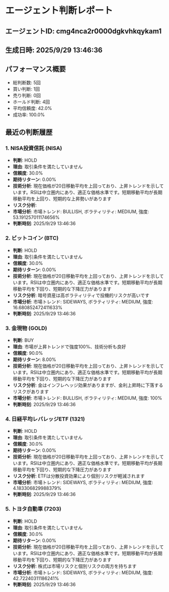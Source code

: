 # エージェント判断レポート

## エージェントID: cmg4nca2r0000dgkvhkqykam1

## 生成日時: 2025/9/29 13:46:36

## パフォーマンス概要

- 総判断数: 5回
- 買い判断: 1回
- 売り判断: 0回
- ホールド判断: 4回
- 平均信頼度: 42.0%
- 成功率: 100.0%

## 最近の判断履歴

### 1. NISA投資信託 (NISA)

- **判断**: HOLD
- **理由**: 取引条件を満たしていません
- **信頼度**: 30.0%
- **期待リターン**: 0.00%
- **技術分析**: 現在価格が20日移動平均を上回っており、上昇トレンドを示しています。RSIは中立圏内にあり、適正な価格水準です。短期移動平均が長期移動平均を上回り、短期的な上昇勢いがあります
- **リスク分析**:
- **市場分析**: 市場トレンド: BULLISH, ボラティリティ: MEDIUM, 強度: 53.191257011174656%
- **判断時刻**: 2025/9/29 13:46:36

### 2. ビットコイン (BTC)

- **判断**: HOLD
- **理由**: 取引条件を満たしていません
- **信頼度**: 30.0%
- **期待リターン**: 0.00%
- **技術分析**: 現在価格が20日移動平均を上回っており、上昇トレンドを示しています。RSIは中立圏内にあり、適正な価格水準です。短期移動平均が長期移動平均を下回り、短期的な下降圧力があります
- **リスク分析**: 暗号資産は高ボラティリティで投機的リスクが高いです
- **市場分析**: 市場トレンド: SIDEWAYS, ボラティリティ: MEDIUM, 強度: 16.680852472411633%
- **判断時刻**: 2025/9/29 13:46:36

### 3. 金現物 (GOLD)

- **判断**: BUY
- **理由**: 市場が上昇トレンドで強度100%、技術分析も良好
- **信頼度**: 90.0%
- **期待リターン**: 8.00%
- **技術分析**: 現在価格が20日移動平均を上回っており、上昇トレンドを示しています。RSIは中立圏内にあり、適正な価格水準です。短期移動平均が長期移動平均を下回り、短期的な下降圧力があります
- **リスク分析**: 金はインフレヘッジ効果がありますが、金利上昇時に下落するリスクがあります
- **市場分析**: 市場トレンド: BULLISH, ボラティリティ: MEDIUM, 強度: 100%
- **判断時刻**: 2025/9/29 13:46:36

### 4. 日経平均レバレッジETF (1321)

- **判断**: HOLD
- **理由**: 取引条件を満たしていません
- **信頼度**: 30.0%
- **期待リターン**: 0.00%
- **技術分析**: 現在価格が20日移動平均を上回っており、上昇トレンドを示しています。RSIは中立圏内にあり、適正な価格水準です。短期移動平均が長期移動平均を下回り、短期的な下降圧力があります
- **リスク分析**: ETFは分散投資効果により個別リスクが軽減されます
- **市場分析**: 市場トレンド: SIDEWAYS, ボラティリティ: MEDIUM, 強度: 4.183306829988379%
- **判断時刻**: 2025/9/29 13:46:36

### 5. トヨタ自動車 (7203)

- **判断**: HOLD
- **理由**: 取引条件を満たしていません
- **信頼度**: 30.0%
- **期待リターン**: 0.00%
- **技術分析**: 現在価格が20日移動平均を上回っており、上昇トレンドを示しています。RSIは中立圏内にあり、適正な価格水準です。短期移動平均が長期移動平均を下回り、短期的な下降圧力があります
- **リスク分析**: 株式は市場リスクと個別リスクの両方を持ちます
- **市場分析**: 市場トレンド: SIDEWAYS, ボラティリティ: MEDIUM, 強度: 42.72240311186241%
- **判断時刻**: 2025/9/29 13:46:36
